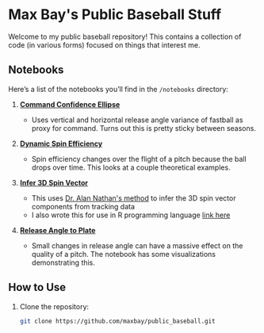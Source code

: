 # Max Bay's Public Baseball Stuff

Welcome to my public baseball repository! This contains a collection of code (in various forms) focused on things that interest me.

## Notebooks

Here’s a list of the notebooks you’ll find in the `/notebooks` directory:


1. **[Command Confidence Ellipse](https://github.com/maxbay/public_baseball/blob/main/notebooks/command_confellipse.ipynb)**
   - Uses vertical and horizontal release angle variance of fastball as proxy for command. Turns out this is pretty sticky between seasons. 

2. **[Dynamic Spin Efficiency](https://github.com/maxbay/public_baseball/blob/main/notebooks/dynamic_spin_efficiency.ipynb)**
    - Spin efficiency changes over the flight of a pitch because the ball drops over time. This looks at a couple theoretical examples. 
   
4. **[Infer 3D Spin Vector](https://github.com/maxbay/public_baseball/blob/main/notebooks/infer_spin_vector.ipynb)**
   - This uses [Dr. Alan Nathan's method](https://baseball.physics.illinois.edu/HawkeyeAveSpinComponents.pdf) to infer the 3D spin vector components from tracking data
   - I also wrote this for use in R programming language [link here](https://maxbay.github.io/public_baseball/infer_spin_vector.html)

5. **[Release Angle to Plate](https://github.com/maxbay/public_baseball/blob/main/notebooks/releaes_angle_var.ipynb)**
   - Small changes in release angle can have a massive effect on the quality of a pitch. The notebook has some visualizations demonstrating this. 


## How to Use

1. Clone the repository:
   ```bash
   git clone https://github.com/maxbay/public_baseball.git
